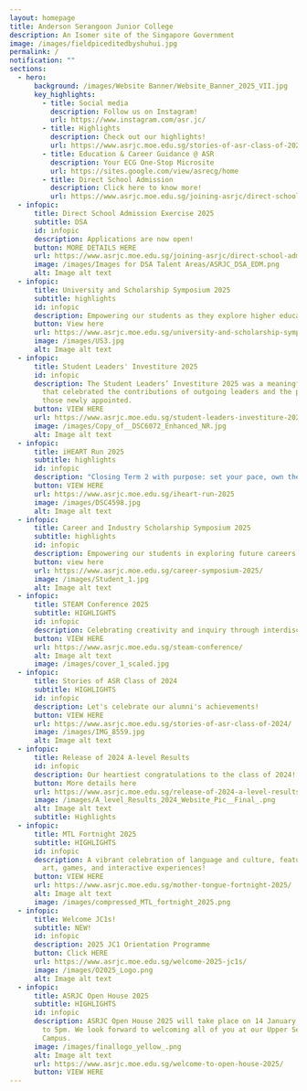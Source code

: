 ```yaml
---
layout: homepage
title: Anderson Serangoon Junior College
description: An Isomer site of the Singapore Government
image: /images/fieldpiceditedbyshuhui.jpg
permalink: /
notification: ""
sections:
  - hero:
      background: /images/Website Banner/Website_Banner_2025_VII.jpg
      key_highlights:
        - title: Social media
          description: Follow us on Instagram!
          url: https://www.instagram.com/asr.jc/
        - title: Highlights
          description: Check out our highlights!
          url: https://www.asrjc.moe.edu.sg/stories-of-asr-class-of-2024/
        - title: Education & Career Guidance @ ASR
          description: Your ECG One-Stop Microsite
          url: https://sites.google.com/view/asrecg/home
        - title: Direct School Admission
          description: Click here to know more!
          url: https://www.asrjc.moe.edu.sg/joining-asrjc/direct-school-admission/
  - infopic:
      title: Direct School Admission Exercise 2025
      subtitle: DSA
      id: infopic
      description: Applications are now open!
      button: MORE DETAILS HERE
      url: https://www.asrjc.moe.edu.sg/joining-asrjc/direct-school-admission/
      image: /images/Images for DSA Talent Areas/ASRJC_DSA_EDM.png
      alt: Image alt text
  - infopic:
      title: University and Scholarship Symposium 2025
      subtitle: highlights
      id: infopic
      description: Empowering our students as they explore higher educational pathways!
      button: View here
      url: https://www.asrjc.moe.edu.sg/university-and-scholarship-symposium-2025/
      image: /images/US3.jpg
      alt: Image alt text
  - infopic:
      title: Student Leaders' Investiture 2025
      id: infopic
      description: The Student Leaders’ Investiture 2025 was a meaningful occasion
        that celebrated the contributions of outgoing leaders and the promise of
        those newly appointed.
      button: VIEW HERE
      url: https://www.asrjc.moe.edu.sg/student-leaders-investiture-2025/
      image: /images/Copy_of__DSC6072_Enhanced_NR.jpg
      alt: Image alt text
  - infopic:
      title: iHEART Run 2025
      subtitle: highlights
      id: infopic
      description: "Closing Term 2 with purpose: set your pace, own the race."
      button: VIEW HERE
      url: https://www.asrjc.moe.edu.sg/iheart-run-2025
      image: /images/DSC4598.jpg
      alt: Image alt text
  - infopic:
      title: Career and Industry Scholarship Symposium 2025
      subtitle: highlights
      id: infopic
      description: Empowering our students in exploring future careers!
      button: view here
      url: https://www.asrjc.moe.edu.sg/career-symposium-2025/
      image: /images/Student_1.jpg
      alt: Image alt text
  - infopic:
      title: STEAM Conference 2025
      subtitle: HIGHLIGHTS
      id: infopic
      description: Celebrating creativity and inquiry through interdisciplinary learning.
      button: VIEW HERE
      url: https://www.asrjc.moe.edu.sg/steam-conference/
      alt: Image alt text
      image: /images/cover_1_scaled.jpg
  - infopic:
      title: Stories of ASR Class of 2024
      subtitle: HIGHLIGHTS
      id: infopic
      description: Let's celebrate our alumni's achievements!
      button: VIEW HERE
      url: https://www.asrjc.moe.edu.sg/stories-of-asr-class-of-2024/
      image: /images/IMG_8559.jpg
      alt: Image alt text
  - infopic:
      title: Release of 2024 A-level Results
      id: infopic
      description: Our heartiest congratulations to the class of 2024!
      button: More details here
      url: https://www.asrjc.moe.edu.sg/release-of-2024-a-level-results/
      image: /images/A_level_Results_2024_Website_Pic__Final_.png
      alt: Image alt text
      subtitle: Highlights
  - infopic:
      title: MTL Fortnight 2025
      subtitle: HIGHLIGHTS
      id: infopic
      description: A vibrant celebration of language and culture, featuring music,
        art, games, and interactive experiences!
      button: VIEW HERE
      url: https://www.asrjc.moe.edu.sg/mother-tongue-fortnight-2025/
      alt: Image alt text
      image: /images/compressed_MTL_fortnight_2025.png
  - infopic:
      title: Welcome JC1s!
      subtitle: NEW!
      id: infopic
      description: 2025 JC1 Orientation Programme
      button: Click HERE
      url: https://www.asrjc.moe.edu.sg/welcome-2025-jc1s/
      image: /images/O2025_Logo.png
      alt: Image alt text
  - infopic:
      title: ASRJC Open House 2025
      subtitle: HIGHLIGHTS
      id: infopic
      description: ASRJC Open House 2025 will take place on 14 January Tuesday, 10am
        to 5pm. We look forward to welcoming all of you at our Upper Serangoon
        Campus.
      image: /images/finallogo_yellow_.png
      alt: Image alt text
      url: https://www.asrjc.moe.edu.sg/welcome-to-open-house-2025/
      button: VIEW HERE
---
```

